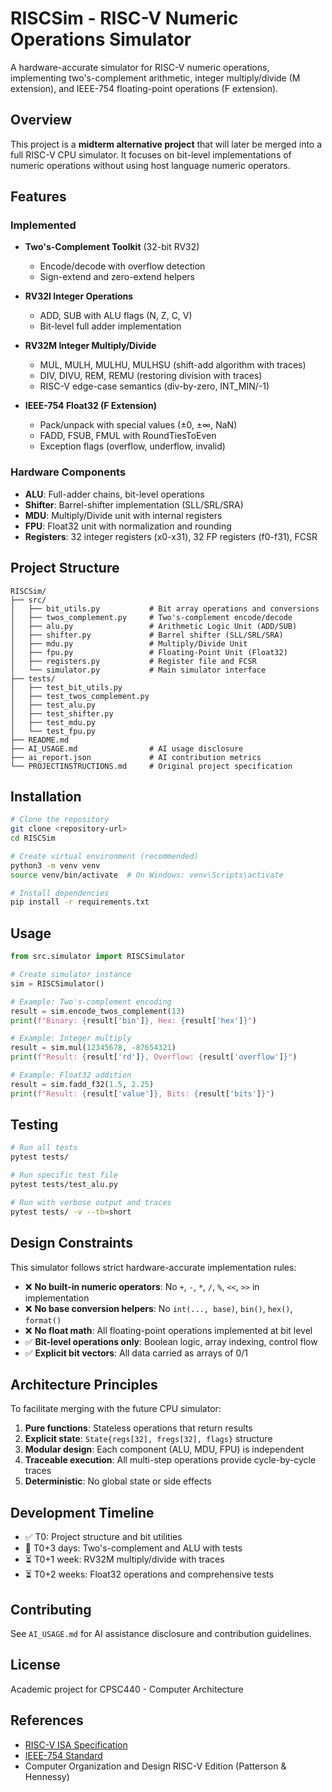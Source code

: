 # RISCSim - RISC-V Numeric Operations Simulator

A hardware-accurate simulator for RISC-V numeric operations, implementing two's-complement arithmetic, integer multiply/divide (M extension), and IEEE-754 floating-point operations (F extension).

## Overview

This project is a **midterm alternative project** that will later be merged into a full RISC-V CPU simulator. It focuses on bit-level implementations of numeric operations without using host language numeric operators.

## Features

### Implemented
- **Two's-Complement Toolkit** (32-bit RV32)
  - Encode/decode with overflow detection
  - Sign-extend and zero-extend helpers

- **RV32I Integer Operations**
  - ADD, SUB with ALU flags (N, Z, C, V)
  - Bit-level full adder implementation

- **RV32M Integer Multiply/Divide**
  - MUL, MULH, MULHU, MULHSU (shift-add algorithm with traces)
  - DIV, DIVU, REM, REMU (restoring division with traces)
  - RISC-V edge-case semantics (div-by-zero, INT_MIN/-1)

- **IEEE-754 Float32 (F Extension)**
  - Pack/unpack with special values (±0, ±∞, NaN)
  - FADD, FSUB, FMUL with RoundTiesToEven
  - Exception flags (overflow, underflow, invalid)

### Hardware Components
- **ALU**: Full-adder chains, bit-level operations
- **Shifter**: Barrel-shifter implementation (SLL/SRL/SRA)
- **MDU**: Multiply/Divide unit with internal registers
- **FPU**: Float32 unit with normalization and rounding
- **Registers**: 32 integer registers (x0-x31), 32 FP registers (f0-f31), FCSR

## Project Structure

```
RISCSim/
├── src/
│   ├── bit_utils.py           # Bit array operations and conversions
│   ├── twos_complement.py     # Two's-complement encode/decode
│   ├── alu.py                 # Arithmetic Logic Unit (ADD/SUB)
│   ├── shifter.py             # Barrel shifter (SLL/SRL/SRA)
│   ├── mdu.py                 # Multiply/Divide Unit
│   ├── fpu.py                 # Floating-Point Unit (Float32)
│   ├── registers.py           # Register file and FCSR
│   └── simulator.py           # Main simulator interface
├── tests/
│   ├── test_bit_utils.py
│   ├── test_twos_complement.py
│   ├── test_alu.py
│   ├── test_shifter.py
│   ├── test_mdu.py
│   └── test_fpu.py
├── README.md
├── AI_USAGE.md                # AI usage disclosure
├── ai_report.json             # AI contribution metrics
└── PROJECTINSTRUCTIONS.md     # Original project specification
```

## Installation

```bash
# Clone the repository
git clone <repository-url>
cd RISCSim

# Create virtual environment (recommended)
python3 -m venv venv
source venv/bin/activate  # On Windows: venv\Scripts\activate

# Install dependencies
pip install -r requirements.txt
```

## Usage

```python
from src.simulator import RISCSimulator

# Create simulator instance
sim = RISCSimulator()

# Example: Two's-complement encoding
result = sim.encode_twos_complement(13)
print(f"Binary: {result['bin']}, Hex: {result['hex']}")

# Example: Integer multiply
result = sim.mul(12345678, -87654321)
print(f"Result: {result['rd']}, Overflow: {result['overflow']}")

# Example: Float32 addition
result = sim.fadd_f32(1.5, 2.25)
print(f"Result: {result['value']}, Bits: {result['bits']}")
```

## Testing

```bash
# Run all tests
pytest tests/

# Run specific test file
pytest tests/test_alu.py

# Run with verbose output and traces
pytest tests/ -v --tb=short
```

## Design Constraints

This simulator follows strict hardware-accurate implementation rules:

- ❌ **No built-in numeric operators**: No `+`, `-`, `*`, `/`, `%`, `<<`, `>>` in implementation
- ❌ **No base conversion helpers**: No `int(..., base)`, `bin()`, `hex()`, `format()`
- ❌ **No float math**: All floating-point operations implemented at bit level
- ✅ **Bit-level operations only**: Boolean logic, array indexing, control flow
- ✅ **Explicit bit vectors**: All data carried as arrays of 0/1

## Architecture Principles

To facilitate merging with the future CPU simulator:

1. **Pure functions**: Stateless operations that return results
2. **Explicit state**: `State{regs[32], fregs[32], flags}` structure
3. **Modular design**: Each component (ALU, MDU, FPU) is independent
4. **Traceable execution**: All multi-step operations provide cycle-by-cycle traces
5. **Deterministic**: No global state or side effects

## Development Timeline

- ✅ T0: Project structure and bit utilities
- 🔄 T0+3 days: Two's-complement and ALU with tests
- ⏳ T0+1 week: RV32M multiply/divide with traces
- ⏳ T0+2 weeks: Float32 operations and comprehensive tests

## Contributing

See `AI_USAGE.md` for AI assistance disclosure and contribution guidelines.

## License

Academic project for CPSC440 - Computer Architecture

## References

- [RISC-V ISA Specification](https://riscv.org/technical/specifications/)
- [IEEE-754 Standard](https://standards.ieee.org/standard/754-2019.html)
- Computer Organization and Design RISC-V Edition (Patterson & Hennessy)
